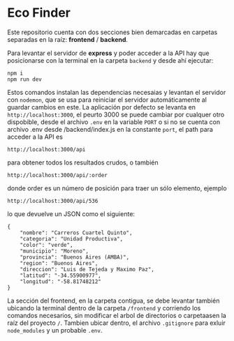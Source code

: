 # Eco Finder

Este repositorio cuenta con dos secciones bien demarcadas en carpetas separadas en la raíz: **frontend** / **backend**.


Para levantar el servidor de **express** y poder acceder a la API hay que posicionarse con la terminal en
la carpeta `backend` y desde ahí ejecutar:
```
npm i
npm run dev
```
Estos comandos instalan las dependencias necesaias y levantan el servidor con
`nodemon`, que se usa para reiniciar el servidor automáticamente al guardar cambios en este.
La aplicación por defecto se levanta en `http://localhost:3000`, el peurto 3000 se puede
cambiar por cualquer otro dispobible, desde el archivo `.env` en la variable `PORT` o si no se cuenta con archivo .env desde /backend/index.js en la constante `port`, el path
para acceder a la API es
```
http://localhost:3000/api
```
para obtener todos los resultados crudos, o también
```
http://localhost:3000/api/:order
```
donde order es un número de posición para traer un sólo elemento, ejemplo
```
http://localhost:3000/api/536
```

lo que devuelve un JSON como el siguiente:
```
{
    "nombre": "Carreros Cuartel Quinto",
    "categoria": "Unidad Productiva",
    "color": "verde",
    "municipio": "Moreno",
    "provincia": "Buenos Aires (AMBA)",
    "region": "Buenos Aires",
    "direccion": "Luis de Tejeda y Maximo Paz",
    "latitud": "-34.55900977",
    "longitud": "-58.81748212"
}
```
La sección del frontend, en la carpeta contigua, se debe levantar también ubicando la terminal dentro de la carpeta `/frontend` y corriendo los comandos necesarios, sin modificar el arbol de directorios o carpetaasen la raíz del proyecto `/`. Tambien ubicar dentro, el archivo `.gitignore` para exluir `node_modules` y un probable `.env`.




